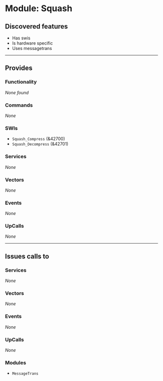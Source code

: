 # Module: Squash

## Discovered features


* Has swis
* Is hardware specific
* Uses messagetrans

---

## Provides

### Functionality


*None found*

### Commands


*None*


### SWIs


* `Squash_Compress` (&42700)
* `Squash_Decompress` (&42701)


### Services


*None*


### Vectors


*None*


### Events


*None*


### UpCalls


*None*


---

## Issues calls to

### Services


*None*


### Vectors


*None*


### Events


*None*


### UpCalls


*None*


### Modules


* `MessageTrans`


